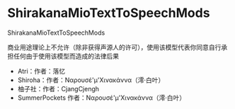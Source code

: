 # ShirakanaMioTextToSpeechMods
ShirakanaMioTextToSpeechMods


商业用途理论上不允许（除非获得声源人的许可），使用该模型代表你同意自行承担任何由于使用该模型而造成的法律后果


- Atri：作者：落忆
- Shiroha：作者：Ναρουσέ'μ'Χινακάννα（澪·白叶）
- 柚子社：作者：CjangCjengh
- SummerPockets 作者：Ναρουσέ'μ'Χινακάννα（澪·白叶）



